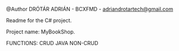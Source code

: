 @Author
DRÓTÁR ADRIÁN - BCXFMD - adriandrotartech@gmail.com

Readme for the C# project.

Project name: MyBookShop.

FUNCTIONS:
CRUD
JAVA
NON-CRUD
